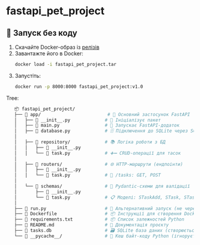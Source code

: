# fastapi_pet_project

## 🚀 Запуск без коду

1. Скачайте Docker-образ із [релізів](https://github.com/Boryslavsky2003/fastapi_pet_project/releases/tag/v1.0)
2. Завантажте його в Docker:
   ```bash
   docker load -i fastapi_pet_project.tar
3. Запустіть:
   ```bash
   docker run -p 8000:8000 fastapi_pet_project:v1.0

Tree:
```bash
   📦 fastapi_pet_project/
   ├── 📁 app/                         # 📌 Основний застосунок FastAPI
   │   ├── 📄 __init__.py             # 🔧 Ініціалізує пакет
   │   ├── 📄 main.py                 # 🚀 Запускає FastAPI-додаток
   │   ├── 📄 database.py             # 🗄️ Підключення до SQLite через SQLAlchemy
   │
   │   ├── 📁 repository/             # 📚 Логіка роботи з БД
   │   │   ├── 📄 __init__.py
   │   │   └── 📄 task.py             # ➕➖ CRUD-операції для тасок
   │
   │   ├── 📁 routers/                # 🌐 HTTP-маршрути (ендпоінти)
   │   │   ├── 📄 __init__.py
   │   │   └── 📄 task.py             # 🧭 /tasks: GET, POST
   │
   │   └── 📁 schemas/                # 🧱 Pydantic-схеми для валідації
   │       ├── 📄 __init__.py
   │       └── 📄 task.py             # 📋 Моделі: STaskAdd, STask, STaskId
   │
   ├── 📄 run.py                      # 🧪 Альтернативний запуск (не через `main.py`)
   ├── 🐳 Dockerfile                  # 📦 Інструкції для створення Docker-образу
   ├── 📄 requirements.txt            # 📦 Список залежностей Python
   ├── 📄 README.md                   # 📘 Документація проєкту
   ├── 📄 tasks.db                    # 🗃️ SQLite база даних (створюється автоматично)
   └── 🚫 __pycache__/                # 🧹 Кеш байт-коду Python (ігнорується)
